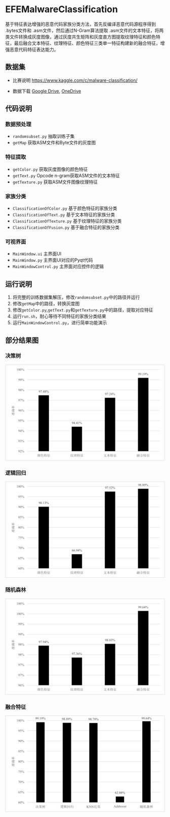 # EFEMalwareClassification

基于特征表达增强的恶意代码家族分类方法，首先反编译恶意代码源程序得到 .bytes文件和 .asm文件，然后通过N-Gram算法提取 .asm文件的文本特征，将两类文件转换成灰度图像，通过灰度共生矩阵和灰度直方图提取纹理特征和颜色特征，最后融合文本特征、纹理特征、颜色特征三类单一特征构建新的融合特征，增强恶意代码特征表达能力。 

## 数据集

- 比赛说明 https://www.kaggle.com/c/malware-classification/

- 数据下载 [Google Drive](https://drive.google.com/open?id=1C1Tc1dh8W8f3x6vn-Ado4mcBhn-EpaCO), [OneDrive](https://dlpwn-my.sharepoint.com/:f:/g/personal/deep_dlpwn_onmicrosoft_com/EhljOjr5llZBuUKWjWwKHS8BS8JrHyS76pzRU9RDKMDeoQ?e=dUgBNU)

## 代码说明

### 数据预处理
- `randomsubset.py` 抽取训练子集
- `getMap` 获取ASM文件和Byte文件的灰度图

### 特征提取
- `getColor.py` 获取灰度图像的颜色特征
- `getText.py` Opcode n-gram获取ASM文件的文本特征
- `getTexture.py` 获取ASM文件图像纹理特征

### 家族分类
- `ClassificationOfColor.py` 基于颜色特征的家族分类
- `ClassificationOfText.py` 基于文本特征的家族分类
- `ClassificationOfTexture.py` 基于纹理特征的家族分类
- `ClassificationOfFusion.py` 基于融合特征的家族分类

### 可视界面
- `MainWindow.ui` 主界面UI
- `MainWindow.py` 主界面UI对应的Pyqt代码
- `MainWindowControl.py` 主界面对应控件的逻辑

## 运行说明

1. 将完整的训练数据集解压，修改`randomsubset.py`中的路径并运行
2. 修改`getMap`中的路径，转换灰度图
3. 修改`getColor.py`,`getText.py`和`getTexture.py`中的路径，提取对应特征
4. 运行`run.sh`，耐心等待不同特征的家族分类结果
5. 运行`MainWindowControl.py`，进行简单功能演示

## 部分结果图
### 决策树
![决策树](./Results/决策树.png)
### 逻辑回归
![逻辑回归](./Results/逻辑回归.png)
### 随机森林
![随机森林](./Results/随机森林.png)
### 融合特征
![融合特征](./Results/融合特征.png)
